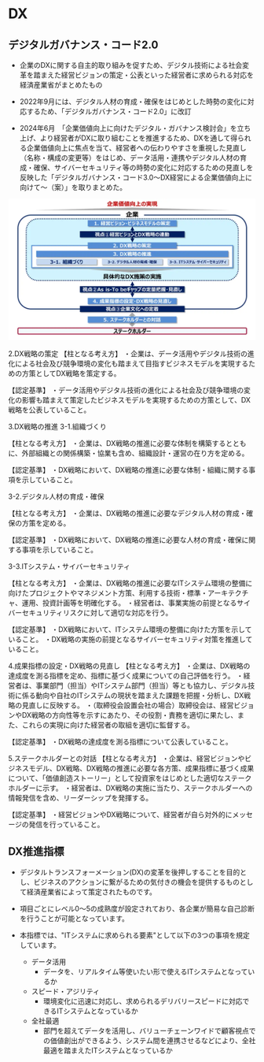 # DX




## デジタルガバナンス・コード2.0
- 企業のDXに関する自主的取り組みを促すため、デジタル技術による社会変革を踏まえた経営ビジョンの策定・公表といった経営者に求められる対応を経済産業省がまとめたもの

- 2022年9月には、デジタル人材の育成・確保をはじめとした時勢の変化に対応するため、「デジタルガバナンス・コード2.0」に改訂


- 2024年6月　「企業価値向上に向けたデジタル・ガバナンス検討会」を立ち上げ、より経営者がDXに取り組むことを推進するため、DXを通して得られる企業価値向上に焦点を当て、経営者への伝わりやすさを重視した見直し（名称・構成の変更等）をはじめ、データ活用・連携やデジタル人材の育成・確保、サイバーセキュリティ等の時勢の変化に対応するための見直しを反映した「デジタルガバナンス・コード3.0～DX経営による企業価値向上に向けて～（案）」を取りまとめた。



![](https://github.com/MediumMountain/Study_Architect/blob/master/PICTURE/Strategy/DigitalGovernance.png)




2.DX戦略の策定
【柱となる考え方】
・企業は、データ活用やデジタル技術の進化による社会及び競争環境の変化も踏まえて目指すビジネスモデルを実現するための方策としてDX戦略を策定する。

【認定基準】
・データ活用やデジタル技術の進化による社会及び競争環境の変化の影響も踏まえて策定したビジネスモデルを実現するための方策として、DX戦略を公表していること。

3.DX戦略の推進
3-1.組織づくり

【柱となる考え方】
・企業は、DX戦略の推進に必要な体制を構築するとともに、外部組織との関係構築・協業も含め、組織設計・運営の在り方を定める。

【認定基準】
・DX戦略において、DX戦略の推進に必要な体制・組織に関する事項を示していること。

3-2.デジタル人材の育成・確保

【柱となる考え方】
・企業は、DX戦略の推進に必要なデジタル人材の育成・確保の方策を定める。

【認定基準】
・DX戦略において、DX戦略の推進に必要な人材の育成・確保に関する事項を示していること。

3-3.ITシステム・サイバーセキュリティ

【柱となる考え方】
・企業は、DX戦略の推進に必要なITシステム環境の整備に向けたプロジェクトやマネジメント方策、利用する技術・標準・アーキテクチャ、運用、投資計画等を明確化する。
・経営者は、事業実施の前提となるサイバーセキュリティリスクに対して適切な対応を行う。

【認定基準】
・DX戦略において、ITシステム環境の整備に向けた方策を示していること。
・DX戦略の実施の前提となるサイバーセキュリティ対策を推進していること。

4.成果指標の設定・DX戦略の見直し
【柱となる考え方】
・企業は、DX戦略の達成度を測る指標を定め、指標に基づく成果についての自己評価を行う。
・経営者は、事業部門（担当）やITシステム部門（担当）等とも協力し、デジタル技術に係る動向や自社のITシステムの現状を踏まえた課題を把握・分析し、DX戦略の見直しに反映する。
・（取締役会設置会社の場合）取締役会は、経営ビジョンやDX戦略の方向性等を示すにあたり、その役割・責務を適切に果たし、また、これらの実現に向けた経営者の取組を適切に監督する。

【認定基準】
・DX戦略の達成度を測る指標について公表していること。

5.ステークホルダーとの対話
【柱となる考え方】
・企業は、経営ビジョンやビジネスモデル、DX戦略、DX戦略の推進に必要な各方策、成果指標に基づく成果について、「価値創造ストーリー」として投資家をはじめとした適切なステークホルダーに示す。
・経営者は、DX戦略の実施に当たり、ステークホルダーへの情報発信を含め、リーダーシップを発揮する。

【認定基準】
・経営ビジョンやDX戦略について、経営者が自ら対外的にメッセージの発信を行っていること。



## DX推進指標
- デジタルトランスフォーメーション(DX)の変革を後押しすることを目的とし、ビジネスのアクションに繋がるための気付きの機会を提供するものとして経済産業省によって策定されたものです。
- 項目ごとにレベル0～5の成熟度が設定されており、各企業が簡易な自己診断を行うことが可能となっています。

- 本指標では、"ITシステムに求められる要素"として以下の3つの事項を規定しています。
    - データ活用
        - データを、リアルタイム等使いたい形で使えるITシステムとなっているか
    - スピード・アジリティ
        - 環境変化に迅速に対応し、求められるデリバリースピードに対応できるITシステムとなっているか
    - 全社最適
        - 部門を超えてデータを活用し、バリューチェーンワイドで顧客視点での価値創出ができるよう、システム間を連携させるなどにより、全社最適を踏まえたITシステムとなっているか
